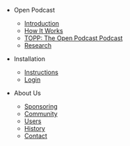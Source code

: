 - Open Podcast

  - [Introduction](/home.md)
  - [How It Works](/how-it-works.md)
  - [TOPP: The Open Podcast Podcast](/podcast.md)
  - [Research](/research.md)

- Installation

  - [Instructions](/install.md)
  - [Login](/connect.md)

- About Us

  - [Sponsoring](/sponsoring.md)
  - [Community](/community.md)
  - [Users](/users.md)
  - [History](/history.md)
  - [Contact](/contact.md)
